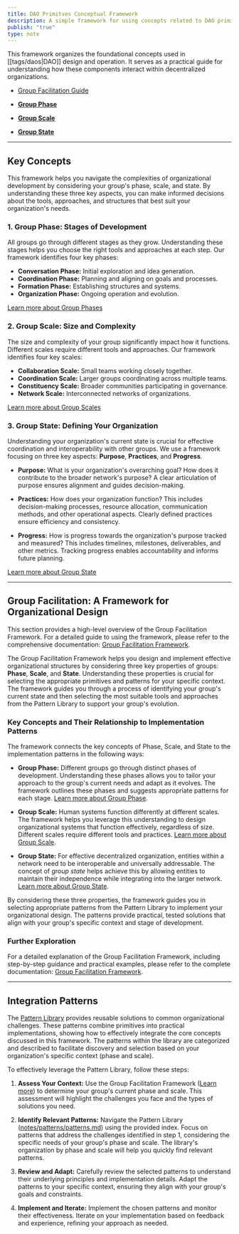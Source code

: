 ```yaml
---
title: DAO Primitves Conceptual Framework
description: A simple framework for using concepts related to DAO primitives.
publish: "true"
type: note
---
```


This framework organizes the foundational concepts used in [[tags/daos|DAO]] design and operation. It serves as a practical guide for understanding how these components interact within decentralized organizations.

- [Group Facilitation Guide](notes/dao-primitives/framework/group-facilitation.md)

- **[Group Phase](notes/dao-primitives/framework/phase/phase.md)**
- **[Group Scale](notes/dao-primitives/framework/scale/scale.md)**
- **[Group State](notes/dao-primitives/framework/state.md)**

---

## Key Concepts

This framework helps you navigate the complexities of organizational development by considering your group's phase, scale, and state.  By understanding these three key aspects, you can make informed decisions about the tools, approaches, and structures that best suit your organization's needs.

### 1. Group Phase: Stages of Development

All groups go through different stages as they grow. Understanding these stages helps you choose the right tools and approaches at each step.  Our framework identifies four key phases:

*   **Conversation Phase:**  Initial exploration and idea generation.
*   **Coordination Phase:**  Planning and aligning on goals and processes.
*   **Formation Phase:**  Establishing structures and systems.
*   **Organization Phase:**  Ongoing operation and evolution.

[Learn more about Group Phases](notes/dao-primitives/framework/phase/phase.md)


### 2. Group Scale: Size and Complexity

The size and complexity of your group significantly impact how it functions.  Different scales require different tools and approaches.  Our framework identifies four key scales:

*   **Collaboration Scale:** Small teams working closely together.
*   **Coordination Scale:**  Larger groups coordinating across multiple teams.
*   **Constituency Scale:**  Broader communities participating in governance.
*   **Network Scale:**  Interconnected networks of organizations.

[Learn more about Group Scales](notes/dao-primitives/framework/scale/scale.md)


### 3. Group State: Defining Your Organization

Understanding your organization's current state is crucial for effective coordination and interoperability with other groups.  We use a framework focusing on three key aspects: **Purpose**, **Practices**, and **Progress**.

*   **Purpose:** What is your organization's overarching goal? How does it contribute to the broader network's purpose?  A clear articulation of purpose ensures alignment and guides decision-making.

*   **Practices:** How does your organization function? This includes decision-making processes, resource allocation, communication methods, and other operational aspects.  Clearly defined practices ensure efficiency and consistency.

*   **Progress:** How is progress towards the organization's purpose tracked and measured?  This includes timelines, milestones, deliverables, and other metrics.  Tracking progress enables accountability and informs future planning.

[Learn more about Group State](notes/dao-primitives/framework/state.md)

---

## Group Facilitation: A Framework for Organizational Design

This section provides a high-level overview of the Group Facilitation Framework. For a detailed guide to using the framework, please refer to the comprehensive documentation: [Group Facilitation Framework](notes/dao-primitives/framework/group-facilitation.md).

The Group Facilitation Framework helps you design and implement effective organizational structures by considering three key properties of groups:  **Phase**, **Scale**, and **State**.  Understanding these properties is crucial for selecting the appropriate primitives and patterns for your specific context.  The framework guides you through a process of identifying your group's current state and then selecting the most suitable tools and approaches from the Pattern Library to support your group's evolution.


### Key Concepts and Their Relationship to Implementation Patterns

The framework connects the key concepts of Phase, Scale, and State to the implementation patterns in the following ways:

*   **Group Phase:**  Different groups go through distinct phases of development.  Understanding these phases allows you to tailor your approach to the group's current needs and adapt as it evolves.  The framework outlines these phases and suggests appropriate patterns for each stage. [Learn more about Group Phase](notes/dao-primitives/framework/phase/phase.md).

*   **Group Scale:** Human systems function differently at different scales.  The framework helps you leverage this understanding to design organizational systems that function effectively, regardless of size.  Different scales require different tools and practices. [Learn more about Group Scale](notes/dao-primitives/framework/scale/scale.md).

*   **Group State:**  For effective decentralized organization, entities within a network need to be interoperable and universally addressable.  The concept of *group state* helps achieve this by allowing entities to maintain their independence while integrating into the larger network. [Learn more about Group State](notes/dao-primitives/framework/state.md).


By considering these three properties, the framework guides you in selecting appropriate patterns from the Pattern Library to implement your organizational design.  The patterns provide practical, tested solutions that align with your group's specific context and stage of development.


###  Further Exploration

For a detailed explanation of the Group Facilitation Framework, including step-by-step guidance and practical examples, please refer to the complete documentation: [Group Facilitation Framework](notes/dao-primitives/framework/group-facilitation.md).

---

## Integration Patterns

The [Pattern Library](artifacts/patterns/patterns.md) provides reusable solutions to common organizational challenges. These patterns combine primitives into practical implementations, showing how to effectively integrate the core concepts discussed in this framework.  The patterns within the library are categorized and described to facilitate discovery and selection based on your organization's specific context (phase and scale).

To effectively leverage the Pattern Library, follow these steps:

1.  **Assess Your Context:** Use the Group Facilitation Framework ([Learn more](notes/dao-primitives/framework/group-facilitation.md)) to determine your group's current phase and scale. This assessment will highlight the challenges you face and the types of solutions you need.

2.  **Identify Relevant Patterns:**  Navigate the Pattern Library ([notes/patterns/patterns.md](artifacts/patterns/patterns.md)) using the provided index.  Focus on patterns that address the challenges identified in step 1, considering the specific needs of your group's phase and scale.  The library's organization by phase and scale will help you quickly find relevant patterns.

3.  **Review and Adapt:**  Carefully review the selected patterns to understand their underlying principles and implementation details.  Adapt the patterns to your specific context, ensuring they align with your group's goals and constraints.

4.  **Implement and Iterate:**  Implement the chosen patterns and monitor their effectiveness.  Iterate on your implementation based on feedback and experience, refining your approach as needed.
